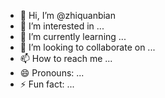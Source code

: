 - 👋 Hi, I’m @zhiquanbian
- 👀 I’m interested in ...
- 🌱 I’m currently learning ...
- 💞️ I’m looking to collaborate on ...
- 📫 How to reach me ...
- 😄 Pronouns: ...
- ⚡ Fun fact: ...

<!---
zhiquanbian/zhiquanbian is a ✨ special ✨ repository because its `README.md` (this file) appears on your GitHub profile.
You can click the Preview link to take a look at your changes.
--->

